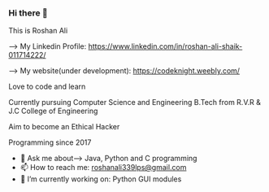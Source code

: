 ### Hi there 👋

This is Roshan Ali

--> My Linkedin Profile: https://www.linkedin.com/in/roshan-ali-shaik-011714222/

--> My website(under development): https://codeknight.weebly.com/

Love to code and learn

Currently pursuing Computer Science and Engineering B.Tech from R.V.R & J.C College of Engineering 


Aim to become an Ethical Hacker

Programming since 2017


- 💬 Ask me about--> Java, Python and C programming
- 📫 How to reach me: roshanali339lps@gmail.com
- 🔭 I’m currently working on: Python GUI modules


<!--
**RoshanAli339/RoshanAli339** is a ✨ _special_ ✨ repository because its `README.md` (this file) appears on your GitHub profile.

Here are some ideas to get you started:

- 🔭 I’m currently working on ...
- 🌱 I’m currently learning ...
- 👯 I’m looking to collaborate on ...
- 🤔 I’m looking for help with ...
- 💬 Ask me about ...
- 📫 How to reach me: ...
- 😄 Pronouns: ...
- ⚡ Fun fact: ...
-->
